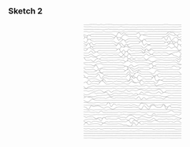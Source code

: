 ### Sketch 2

<p align="center" margin-top="20px"> 
  <img width=200px src="../../visual%20essays/selected/9.png">
</p>